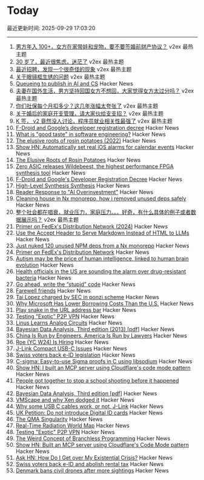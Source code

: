 # Today

最近更新时间: 2025-09-29 17:03:20

--- 
1. [男方年入 100+，女方在家带娃和宠物，要不要签婚前财产协议？](https://www.v2ex.com/t/1162638) v2ex 最热主题
2. [30 岁了，最近很焦虑，迷茫了](https://www.v2ex.com/t/1162633) v2ex 最热主题
3. [最近招聘，发现一个很奇怪的现象](https://www.v2ex.com/t/1162599) v2ex 最热主题
4. [关于眼镜框生锈的问题](https://www.v2ex.com/t/1162514) v2ex 最热主题
5. [Queueing to publish in AI and CS](https://damaru2.github.io/general/queueing_to_publish_in_AI_or_CS/) Hacker News
6. [夫妻在国外生活，男方坚持回国女方不想回，大家觉得女方太过分吗？](https://www.v2ex.com/t/1162608) v2ex 最热主题
7. [你们社保每个月扣多少？这几年涨幅太夸张了](https://www.v2ex.com/t/1162556) v2ex 最热主题
8. [关于婚后的家庭开支管理，请大家伙给支支招？](https://www.v2ex.com/t/1162543) v2ex 最热主题
9. [K 签， v2 竟然没人讨论，程序员就业相关性最强了](https://www.v2ex.com/t/1162528) v2ex 最热主题
10. [F-Droid and Google’s developer registration decree](https://f-droid.org/2025/09/29/google-developer-registration-decree.html) Hacker News
11. [What is "good taste" in software engineering?](https://www.seangoedecke.com/taste/) Hacker News
12. [The elusive roots of rosin potatoes (2022)](https://bittersoutherner.com/feature/2022/the-elusive-roots-of-rosin-potatoes) Hacker News
13. [Show HN: Automatically set real iOS alarms for calendar events](https://apps.apple.com/us/app/reminders-alarms-beacon/id6752361800) Hacker News
14. [The Elusive Roots of Rosin Potatoes](https://bittersoutherner.com/feature/2022/the-elusive-roots-of-rosin-potatoes) Hacker News
15. [Zero ASIC releases Wildebeest, the highest performance FPGA synthesis tool](https://www.zeroasic.com/blog/wildebeest-launch) Hacker News
16. [F-Droid and Google's Developer Registration Decree](https://f-droid.org/2025/09/29/google-developer-registration-decree.html) Hacker News
17. [High-Level Synthesis Synthesis](https://stefanabikaram.com/writing/hls-synthesis/) Hacker News
18. [Reader Response to "AI Overinvestment"](https://www.mbi-deepdives.com/reader-response-to-ai-overinvestment/) Hacker News
19. [Cleaning house in Nx monorepo, how i removed unused deps safely](https://johnjames.blog/posts/cleaning-house-in-nx-monorepo-how-i-removed-120-unused-deps-safely) Hacker News
20. [整个社会都在唱衰，就业压力，家庭压力。。。好奇，有什么具体的例子或者数据展示吗？](https://www.v2ex.com/t/1162536) v2ex 最热主题
21. [Primer on FedEx's Distribution Network (2024)](https://ontheseams.substack.com/p/a-brief-primer-on-fedexs-distribution) Hacker News
22. [Use the Accept Header to Serve Markdown Instead of HTML to LLMs](https://www.skeptrune.com/posts/use-the-accept-header-to-serve-markdown-instead-of-html-to-llms/) Hacker News
23. [Just nuked 120 unused NPM deps from a Nx monorepo](https://johnjames.blog/posts/cleaning-house-in-nx-monorepo-how-i-removed-120-unused-deps-safely) Hacker News
24. [Primer on FedEx's Distribution Network](https://ontheseams.substack.com/p/a-brief-primer-on-fedexs-distribution) Hacker News
25. [Autism may be the price of human intelligence, linked to human brain evolution](https://academic.oup.com/mbe/article/42/9/msaf189/8245036?login=false) Hacker News
26. [Health officials in the US are sounding the alarm over drug-resistant bacteria](https://www.aljazeera.com/news/2025/9/24/what-are-nightmare-bacteria-and-why-are-infections-rising-in-the-us) Hacker News
27. [Go ahead, write the “stupid” code](https://spikepuppet.io/posts/write-the-stupid-code/) Hacker News
28. [Farewell friends](https://humbledollar.com/forum/farewell-friends/) Hacker News
29. [Tai Lopez charged by SEC in ponzi scheme](https://www.sec.gov/enforcement-litigation/litigation-releases/lr-26413) Hacker News
30. [Why Microsoft Has Lower Borrowing Costs Than the U.S.](https://www.wsj.com/finance/investing/why-microsoft-has-lower-borrowing-costs-than-the-u-s-de841633) Hacker News
31. [Play snake in the URL address bar](https://demian.ferrei.ro/snake/) Hacker News
32. [Testing “Exotic” P2P VPN](https://blog.nommy.moe/blog/exotic-mesh-vpn/) Hacker News
33. [Linus Learns Analog Circuits](https://github.com/torvalds/GuitarPedal) Hacker News
34. [Bayesian Data Analysis, Third edition (2013) [pdf]](https://sites.stat.columbia.edu/gelman/book/BDA3.pdf) Hacker News
35. [China Is Run by Engineers. America Is Run by Lawyers](https://freakonomics.com/podcast/china-is-run-by-engineers-america-is-run-by-lawyers/) Hacker News
36. [Roe (YC W24) Is Hiring](https://news.ycombinator.com/item?id=45407951) Hacker News
37. [J-Link Compact USB-C Issues](https://alvarop.com/2025/09/j-link-compact-usb-c-issues/) Hacker News
38. [Swiss voters back e-ID legislation](https://www.admin.ch/gov/en/start/documentation/votes/20250928/e-id-act.html) Hacker News
39. [C-sigma: Easy-to-use Sigma proofs in C using libsodium](https://github.com/jedisct1/c-sigma) Hacker News
40. [Show HN: I built an MCP server using Cloudflare's code mode pattern](https://github.com/jx-codes/codemode-mcp) Hacker News
41. [People got together to stop a school shooting before it happened](https://www.nytimes.com/2025/09/27/nyregion/mass-shooting-prevention.html) Hacker News
42. [Bayesian Data Analysis, Third edition [pdf]](https://sites.stat.columbia.edu/gelman/book/BDA3.pdf) Hacker News
43. [VMScape and why Xen dodged it](https://virtualize.sh/blog/vmscape-and-why-xen-dodged-it/) Hacker News
44. [Why some USB C cables work, or not, J-Link](https://alvarop.com/2025/09/j-link-compact-usb-c-issues/) Hacker News
45. [UK Petition: Do not introduce Digital ID cards](https://petition.parliament.uk/petitions/730194) Hacker News
46. [The QMA Singularity](https://scottaaronson.blog/?p=9183) Hacker News
47. [Real-Time Radiation World Map](https://www.gmcmap.com/) Hacker News
48. [Testing "Exotic" P2P VPN](https://blog.nommy.moe/blog/exotic-mesh-vpn/) Hacker News
49. [The Weird Concept of Branchless Programming](https://sanixdk.xyz/blogs/the-weird-concept-of-branchless-programming) Hacker News
50. [Show HN: Built an MCP server using Cloudflare's Code Mode pattern](https://github.com/jx-codes/codemode-mcp) Hacker News
51. [Ask HN: How Do I Get over My Existential Crisis?](https://news.ycombinator.com/item?id=45405977) Hacker News
52. [Swiss voters back e-ID and abolish rental tax](https://www.swissinfo.ch/eng/swiss-politics/swiss-voters-have-decided-on-electronic-id-and-abolishing-rental-tax/90057432) Hacker News
53. [Denmark bans civil drones after more sightings](https://www.dw.com/en/denmark-bans-civil-drones-after-more-sightings/a-74166973) Hacker News
